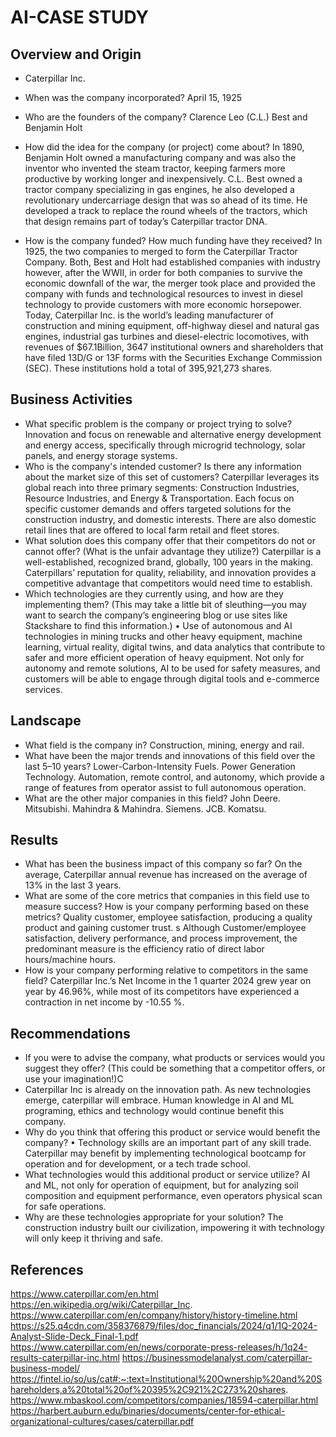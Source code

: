 # AI-CASE STUDY

## Overview and Origin

* Caterpillar Inc.

* When was the company incorporated?
 April 15, 1925
* Who are the founders of the company?
Clarence Leo (C.L.) Best and Benjamin Holt
* How did the idea for the company (or project) come about?
In 1890, Benjamin Holt owned a manufacturing company and was also the inventor who invented the steam tractor, keeping farmers more productive by working longer and inexpensively.  C.L. Best owned a tractor company specializing in gas engines, he also developed a revolutionary undercarriage design that was so ahead of its time. He developed a track to replace the round wheels of the tractors, which that design remains part of today’s Caterpillar tractor DNA. 
* How is the company funded? How much funding have they received?
In 1925, the two companies to merged to form the Caterpillar Tractor Company. Both, Best and Holt had established companies with industry however, after the WWII, in order for both companies to survive the economic downfall of the war, the merger took place and provided the company with funds and technological resources to invest in diesel technology to provide customers with more economic horsepower. Today, Caterpillar Inc. is the world’s leading manufacturer of construction and mining equipment, off-highway diesel and natural gas engines, industrial gas turbines and diesel-electric locomotives, with revenues of $67.1Billion, 3647 institutional owners and shareholders that have filed 13D/G or 13F forms with the Securities Exchange Commission (SEC). These institutions hold a total of 395,921,273 shares. 
## Business Activities

* What specific problem is the company or project trying to solve?
Innovation and focus on renewable and alternative energy development and energy access, specifically through microgrid technology, solar panels, and energy storage systems.
* Who is the company's intended customer? Is there any information about the market size of this set of customers?
Caterpillar leverages its global reach into three primary segments: Construction Industries, Resource Industries, and Energy & Transportation. Each focus on specific customer demands and offers targeted solutions for the construction industry, and domestic interests.  There are also domestic retail lines that are offered to local farm retail and fleet stores. 
* What solution does this company offer that their competitors do not or cannot offer? (What is the unfair advantage they utilize?)
Caterpillar is a well-established, recognized brand, globally, 100 years in the making.  Caterpillars’ reputation for quality, reliability, and innovation provides a competitive advantage that competitors would need time to establish.  
* Which technologies are they currently using, and how are they implementing them? (This may take a little bit of sleuthing&mdash;you may want to search the company’s engineering blog or use sites like Stackshare to find this information.)
•	Use of autonomous and AI technologies in mining trucks and other heavy equipment, machine learning, virtual reality, digital twins, and data analytics that contribute to safer and more efficient operation of heavy equipment. Not only for autonomy and remote solutions, AI to be used for safety measures, and customers will be able to engage through digital tools and e-commerce services.
## Landscape

* What field is the company in?
Construction, mining, energy and rail.
* What have been the major trends and innovations of this field over the last 5&ndash;10 years?
Lower-Carbon-Intensity Fuels. Power Generation Technology. Automation, remote control, and autonomy, which provide a range of features from operator assist to full autonomous operation.
* What are the other major companies in this field?
John Deere.
Mitsubishi.
Mahindra & Mahindra.
Siemens.
JCB.
Komatsu.
## Results

* What has been the business impact of this company so far?
  On the average, Caterpillar annual revenue has increased on the average of 13% in the last 3 years.
* What are some of the core metrics that companies in this field use to measure success? How is your company performing based on these metrics?
Quality customer, employee satisfaction, producing a quality product and gaining customer trust.  s Although Customer/employee satisfaction, delivery performance, and process improvement, the predominant measure is the efficiency ratio of direct labor hours/machine hours.
* How is your company performing relative to competitors in the same field?
Caterpillar Inc.’s Net Income in the 1 quarter 2024 grew year on year by 46.96%, while most of its competitors have experienced a contraction in net income by -10.55 %.
## Recommendations

* If you were to advise the company, what products or services would you suggest they offer? (This could be something that a competitor offers, or use your imagination!)C
* Caterpillar Inc is already on the innovation path.  As new technologies emerge, caterpillar will embrace. Human knowledge in AI and ML programing, ethics and technology would continue benefit this company.
* Why do you think that offering this product or service would benefit the company?
•	Technology skills are an important part of any skill trade.  Caterpillar may benefit by implementing technological bootcamp for operation and for development, or a tech trade school.
* What technologies would this additional product or service utilize?
AI and ML, not only for operation of equipment, but for analyzing soil composition and equipment performance, even operators physical scan for safe operations.
* Why are these technologies appropriate for your solution?
The construction industry built our civilization, impowering it with technology will only keep it thriving and safe.
## References 
https://www.caterpillar.com/en.html
https://en.wikipedia.org/wiki/Caterpillar_Inc.
https://www.caterpillar.com/en/company/history/history-timeline.html
https://s25.q4cdn.com/358376879/files/doc_financials/2024/q1/1Q-2024-Analyst-Slide-Deck_Final-1.pdf
https://www.caterpillar.com/en/news/corporate-press-releases/h/1q24-results-caterpillar-inc.html
https://businessmodelanalyst.com/caterpillar-business-model/
https://fintel.io/so/us/cat#:~:text=Institutional%20Ownership%20and%20Shareholders,a%20total%20of%20395%2C921%2C273%20shares.
https://www.mbaskool.com/competitors/companies/18594-caterpillar.html
https://harbert.auburn.edu/binaries/documents/center-for-ethical-organizational-cultures/cases/caterpillar.pdf
